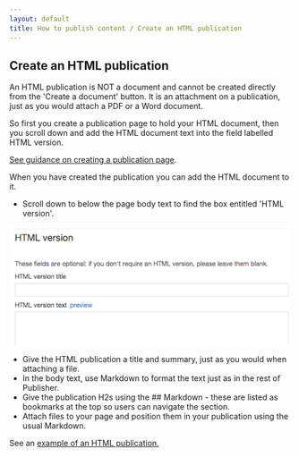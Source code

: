 ```yaml
---
layout: default
title: How to publish content / Create an HTML publication
---
```


## Create an HTML publication

An HTML publication is NOT a document and cannot be created directly from the 'Create a document' button. It is an attachment on a publication, just as you would attach a PDF or a Word document. 

So first you create a publication page to hold your HTML document, then you scroll down and add the HTML document text into the field labelled HTML version.

[See guidance on creating a publication page](http://alphagov.github.io/inside-government-admin-guide/creating-documents/create-a-new-doc.html).

When you have created the publication you can add the HTML document to it.

* Scroll down to below the page body text to find the box entitled 'HTML version'.

![HTML publication](HTML-publication.png)

* Give the HTML publication a title and summary, just as you would when attaching a file.
* In the body text, use Markdown to format the text just as in the rest of Publisher.
* Give the publication H2s using the \#\# Markdown - these are listed as bookmarks at the top so users can navigate the section.
* Attach files to your page and position them in your publication using the usual Markdown.

See an [example of an HTML publication.](https://www.gov.uk/government/publications/immigration-statistics-january-to-march-2013)

